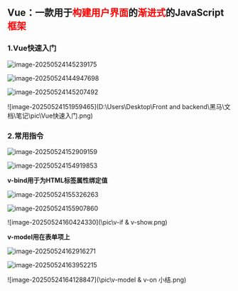 ## Vue：一款用于<span style="color:red;">构建用户界面</span>的<span style="color:red;">渐进式</span>的JavaScript<span style="color:red;">框架</span>

### 1.Vue快速入门

![image-20250524145239175](\pic\Vue-构建用户界面.png)

![image-20250524144947698](\pic\Vue-渐进式.png)

![image-20250524145207492](\pic\Vue-框架.png)

![image-20250524151959465](D:\Users\Desktop\Front and backend\黑马\文档\笔记\pic\Vue快速入门.png)

### 2.常用指令

![image-20250524152909159](\pic\Vue常用指令v-.png)

![image-20250524154919853](\pic\Vue常用指令v-for.png)

**v-bind用于为HTML标签属性绑定值**

![image-20250524155326263](\pic\Vue常用指令v-bind.png)

![image-20250524155907860](\pic\v-bind小结.png)

![image-20250524160424330](\pic\v-if & v-show.png)

**v-model用在表单项上**

![image-20250524162916271](\pic\v-model.png)

![image-20250524163952215](\pic\v-on.png)

![image-20250524164128847](\pic\v-model & v-on 小结.png)